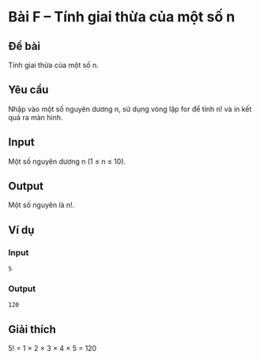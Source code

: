 # Bài F – Tính giai thừa của một số n

## Đề bài
Tính giai thừa của một số n.

## Yêu cầu
Nhập vào một số nguyên dương n, sử dụng vòng lặp for để tính n! và in kết quả ra màn hình.

## Input
Một số nguyên dương n (1 ≤ n ≤ 10).

## Output
Một số nguyên là n!.

## Ví dụ
### Input
```
5
```

### Output
```
120
```

## Giải thích
5! = 1 × 2 × 3 × 4 × 5 = 120
